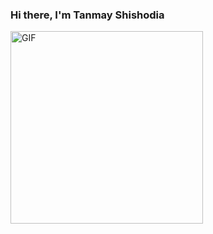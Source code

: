 ### Hi there, I'm Tanmay Shishodia <!-- <img src="https://media.giphy.com/media/k1gwkZ64YyWWmEv7fE/giphy.gif" width="25px"> -->

<img align="left" alt="GIF" src="https://media.tenor.com/images/6aea6e1797d3ee567de4a6c975e59e3f/tenor.gif" width="308" height="308" />

<!-- <a href="https://www.linkedin.com/in/tanmayshishodia/"><img src="https://img.icons8.com/doodle/48/000000/linkedin--v2.png"/></a>
<a href="https://twitter.com/tanmayshishodia"><img src="https://img.icons8.com/doodle/48/000000/twitter--v1.png"/></a>
<a href="https://www.instagram.com/tanmayshishodia/"><img src="https://img.icons8.com/doodle/48/000000/instagram--v1.png"/></a>
 -->
